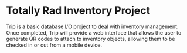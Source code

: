 # Totally Rad Inventory Project

Trip is a basic database I/O project to deal with inventory management. Once
completed, Trip will provide a web interface that allows the user to generate
QR codes to attach to inventory objects, allowing them to be checked in or
out from a mobile device.
